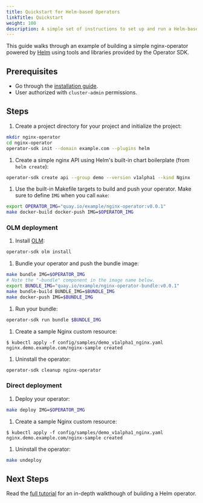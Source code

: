 ```yaml
---
title: Quickstart for Helm-based Operators
linkTitle: Quickstart
weight: 100
description: A simple set of instructions to set up and run a Helm-based operator.
---
```


This guide walks through an example of building a simple nginx-operator powered by [Helm][helm-official] using tools and libraries provided by the Operator SDK.

## Prerequisites

- Go through the [installation guide][install-guide].
- User authorized with `cluster-admin` permissions.

## Steps

1. Create a project directory for your project and initialize the project:

  ```sh
  mkdir nginx-operator
  cd nginx-operator
  operator-sdk init --domain example.com --plugins helm
  ```

1. Create a simple nginx API using Helm's built-in chart boilerplate (from `helm create`):

  ```sh
  operator-sdk create api --group demo --version v1alpha1 --kind Nginx
  ```

1. Use the built-in Makefile targets to build and push your operator.
Make sure to define `IMG` when you call `make`:

  ```sh
  export OPERATOR_IMG="quay.io/example/nginx-operator:v0.0.1"
  make docker-build docker-push IMG=$OPERATOR_IMG
  ```


### OLM deployment

1. Install [OLM][doc-olm]:

  ```sh
  operator-sdk olm install
  ```

1. Bundle your operator and push the bundle image:

  ```sh
  make bundle IMG=$OPERATOR_IMG
  # Note the "-bundle" component in the image name below.
  export BUNDLE_IMG="quay.io/example/nginx-operator-bundle:v0.0.1"
  make bundle-build BUNDLE_IMG=$BUNDLE_IMG
  make docker-push IMG=$BUNDLE_IMG
  ```

1. Run your bundle:

  ```sh
  operator-sdk run bundle $BUNDLE_IMG
  ```

1. Create a sample Nginx custom resource:

  ```console
  $ kubectl apply -f config/samples/demo_v1alpha1_nginx.yaml
  nginx.demo.example.com/nginx-sample created
  ```

1. Uninstall the operator:

  ```sh
  operator-sdk cleanup nginx-operator
  ```


### Direct deployment

1. Deploy your operator:

  ```sh
  make deploy IMG=$OPERATOR_IMG
  ```

1. Create a sample Nginx custom resource:

  ```console
  $ kubectl apply -f config/samples/demo_v1alpha1_nginx.yaml
  nginx.demo.example.com/nginx-sample created
  ```

1. Uninstall the operator:

  ```sh
  make undeploy
  ```

## Next Steps

Read the [full tutorial][tutorial] for an in-depth walkthough of building a Helm operator.


[helm-official]:https://helm.sh/docs/
[install-guide]:/docs/building-operators/helm/installation
[doc-olm]:/docs/olm-integration/quickstart-bundle/#enabling-olm
[tutorial]:/docs/building-operators/helm/tutorial/
